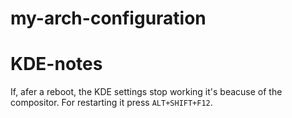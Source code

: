 # my-arch-configuration

# KDE-notes

If, afer a reboot, the KDE settings stop working it's beacuse of the compositor. For restarting it press `ALT+SHIFT+F12`.